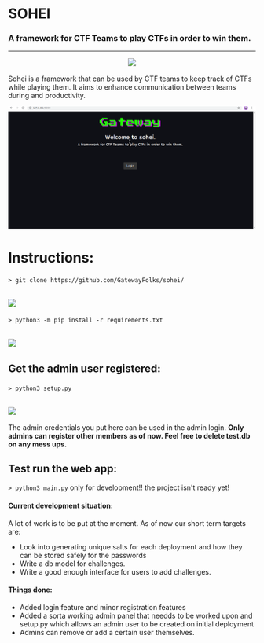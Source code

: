 <h1>SOHEI</h1>
<h3>A framework for CTF Teams to play CTFs in order to win them.</h3>
<hr>
<p align="center">
<img src="https://upload.wikimedia.org/wikipedia/commons/thumb/d/d8/Yoshitsune_with_benkei.jpg/220px-Yoshitsune_with_benkei.jpg"/></p>
<p>Sohei is a framework that can be used by CTF teams to keep track of CTFs while playing them. It aims to enhance communication between teams during and productivity. </p>
<img src="/media/webapp.gif">
<h1>Instructions:</h1>

  ```> git clone https://github.com/GatewayFolks/sohei/```

  <br>
  <img src="/media/gitclone.gif" />

  ```> python3 -m pip install -r requirements.txt```
  
  <br>
  <img src="/media/pipinstall.gif"  />
  
  <h2>Get the admin user registered:</h2>
  
  ```> python3 setup.py```
  
   <br>
   <img src="/media/setup.gif"  />
  
  
  The admin credentials you put here can be used in the admin login. <b>Only admins can register other members as of now. Feel free to delete test.db on any mess ups.</b>
  
  <h2>Test run the web app:</h2>
  
  ```> python3 main.py``` only for development!! the project isn't ready yet!
 

<h4>Current development situation: </h4><p> A lot of work is to be put at the moment. As of now our short term targets are: </p>
<ul>
  <li>Look into generating unique salts for each deployment and how they can be stored safely for the passwords</li>
  <li>Write a db model for challenges.</li>
  <li>Write a good enough interface for users to add challenges.</li>
</ul>

<h4>Things done:</h4>
<ul>
  <li>Added login feature and minor registration features</li>
  <li>Added a sorta working admin panel that needds to be worked upon and setup.py which allows an admin user to be created on initial deployment</li>
  <li>Admins can remove or add a certain user themselves.</li>
</ul>
